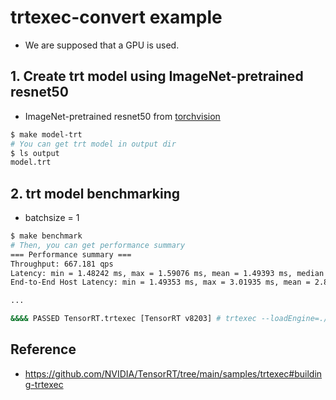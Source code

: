 # trtexec-convert example
- We are supposed that a GPU is used.

## 1. Create trt model using ImageNet-pretrained resnet50
- ImageNet-pretrained resnet50 from [torchvision](https://pytorch.org/vision/stable/models.html)
```bash
$ make model-trt
# You can get trt model in output dir
$ ls output
model.trt
```

## 2. trt model benchmarking
- batchsize = 1
```bash
$ make benchmark
# Then, you can get performance summary
=== Performance summary ===
Throughput: 667.181 qps
Latency: min = 1.48242 ms, max = 1.59076 ms, mean = 1.49393 ms, median = 1.48682 ms, percentile(99%) = 1.57001 ms
End-to-End Host Latency: min = 1.49353 ms, max = 3.01935 ms, mean = 2.84119 ms, median = 2.85034 ms, percentile(99%) = 3.01239 ms

...

&&&& PASSED TensorRT.trtexec [TensorRT v8203] # trtexec --loadEngine=.//output/model.trt --batch=1
```

## Reference
- https://github.com/NVIDIA/TensorRT/tree/main/samples/trtexec#building-trtexec
